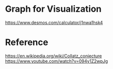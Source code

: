 # Graph for Visualization

https://www.desmos.com/calculator/j1nwa1hsk4

# Reference

https://en.wikipedia.org/wiki/Collatz_conjecture
https://www.youtube.com/watch?v=094y1Z2wpJg
